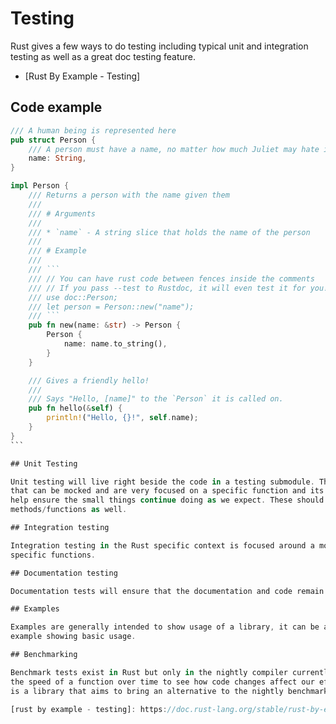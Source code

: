 # Testing <!-- omit in toc -->

Rust gives a few ways to do testing including typical unit and integration
testing as well as a great doc testing feature.

- [Rust By Example - Testing]

## Code example

````rust
/// A human being is represented here
pub struct Person {
    /// A person must have a name, no matter how much Juliet may hate it
    name: String,
}

impl Person {
    /// Returns a person with the name given them
    ///
    /// # Arguments
    ///
    /// * `name` - A string slice that holds the name of the person
    ///
    /// # Example
    ///
    /// ```
    /// // You can have rust code between fences inside the comments
    /// // If you pass --test to Rustdoc, it will even test it for you!
    /// use doc::Person;
    /// let person = Person::new("name");
    /// ```
    pub fn new(name: &str) -> Person {
        Person {
            name: name.to_string(),
        }
    }

    /// Gives a friendly hello!
    ///
    /// Says "Hello, [name]" to the `Person` it is called on.
    pub fn hello(&self) {
        println!("Hello, {}!", self.name);
    }
}
```

## Unit Testing

Unit testing will live right beside the code in a testing submodule. These should be quick tests
that can be mocked and are very focused on a specific function and its inputs/outputs. These
help ensure the small things continue doing as we expect. These should include tests for any private
methods/functions as well.

## Integration testing

Integration testing in the Rust specific context is focused around a modules inputs and outputs rather than
specific functions.

## Documentation testing

Documentation tests will ensure that the documentation and code remain in sync.

## Examples

Examples are generally intended to show usage of a library, it can be a full end to end example or just a small
example showing basic usage.

## Benchmarking

Benchmark tests exist in Rust but only in the nightly compiler currently. The idea here is to get an idea of 
the speed of a function over time to see how code changes affect our efficiency. [Criterion](https://github.com/bheisler/criterion.rs)
is a library that aims to bring an alternative to the nightly benchmarks to Rust stable.

[rust by example - testing]: https://doc.rust-lang.org/stable/rust-by-example/testing.html
